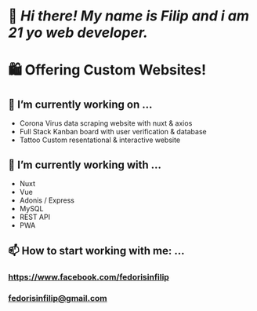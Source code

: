 # 👋 _Hi there! My name is Filip and i am 21 yo web developer._ 
# 🛍 **Offering Custom Websites!**                                                              

## 🔭 I’m currently working on ...
  * Corona Virus data scraping website with nuxt & axios
  * Full Stack Kanban board with user verification & database 
  * Tattoo Custom resentational & interactive website
  
## 🌱 I’m currently working with ...
  * Nuxt
  * Vue
  * Adonis / Express
  * MySQL 
  * REST API
  * PWA
  
## 📫 How to start working with me: ...
  ### https://www.facebook.com/fedorisinfilip
  ### fedorisinfilip@gmail.com

